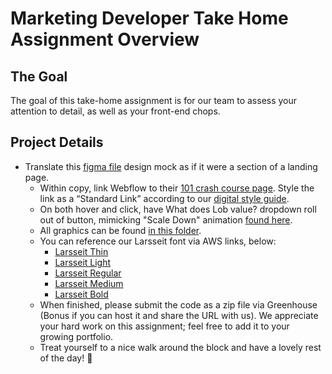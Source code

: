 # Marketing Developer Take Home Assignment Overview
## The Goal
The goal of this take-home assignment is for our team to assess your attention to detail, as well as your front-end chops.


## Project Details
- Translate this [figma file](https://www.figma.com/file/88oRMWaJ1Ib5Y1Vf0m1WA8/Marketing-Developer-Take-Home-Assignment?node-id=0%3A1) design mock as if it were a section of a landing page.
	- Within copy, link Webflow to their [101 crash course page](https://university.webflow.com/courses/webflow-101-crash-course). Style the link as a “Standard Link” according to our [digital style guide](https://www.lob.com/style-guide).
	- On both hover and click, have What does Lob value? dropdown roll out of button, mimicking "Scale Down" animation [found here](https://codinhood.com/micro/10-dropdown-menu-animations-css-transform).
	- All graphics can be found [in this folder](https://drive.google.com/drive/folders/1toKgWeBKr7VxrfaIecQsKWX6Mmch_niu?usp=sharing).
	- You can reference our Larsseit font via AWS links, below:
		- [Larsseit Thin](https://s3-us-west-2.amazonaws.com/public.lob.com/marketing/fonts/Type+Dynamic+-+Larsseit-Thin.otf)
		- [Larsseit Light](https://s3-us-west-2.amazonaws.com/public.lob.com/marketing/fonts/Type+Dynamic+-+Larsseit-Light.otf)
		- [Larsseit Regular](https://s3-us-west-2.amazonaws.com/public.lob.com/marketing/fonts/Type+Dynamic+-+Larsseit-Regular.otf)
		- [Larsseit Medium](https://s3-us-west-2.amazonaws.com/public.lob.com/marketing/fonts/Type+Dynamic+-+Larsseit-Medium.otf)
		- [Larsseit Bold](https://s3-us-west-2.amazonaws.com/public.lob.com/marketing/fonts/Type+Dynamic+-+Larsseit+Bold.otf)
	- When finished, please submit the code as a zip file via Greenhouse (Bonus if you can host it and share the URL with us). We appreciate your hard work on this assignment; feel free to add it to your growing portfolio.
	- Treat yourself to a nice walk around the block and have a lovely rest of the day! 🙂